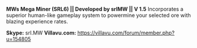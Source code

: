**MWs Mega Miner (SRL6) || Developed by srlMW || V 1.5**
Incorporates a superior human-like gameplay system to powermine your selected ore with blazing experience rates.

**Skype:** srl.MW
**Villavu.com:** https://villavu.com/forum/member.php?u=154805

